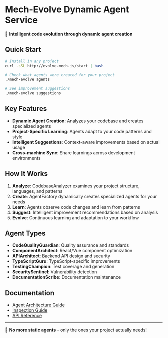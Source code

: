 # Mech-Evolve Dynamic Agent Service

🤖 **Intelligent code evolution through dynamic agent creation**

## Quick Start
```bash
# Install in any project
curl -sSL http://evolve.mech.is/start | bash

# Check what agents were created for your project  
./mech-evolve agents

# See improvement suggestions
./mech-evolve suggestions
```

## Key Features
- **Dynamic Agent Creation**: Analyzes your codebase and creates specialized agents
- **Project-Specific Learning**: Agents adapt to your code patterns and style
- **Intelligent Suggestions**: Context-aware improvements based on actual usage
- **Cross-machine Sync**: Share learnings across development environments

## How It Works
1. **Analyze**: CodebaseAnalyzer examines your project structure, languages, and patterns
2. **Create**: AgentFactory dynamically creates specialized agents for your needs
3. **Learn**: Agents observe code changes and learn from patterns
4. **Suggest**: Intelligent improvement recommendations based on analysis
5. **Evolve**: Continuous learning and adaptation to your workflow

## Agent Types
- **CodeQualityGuardian**: Quality assurance and standards
- **ComponentArchitect**: React/Vue component optimization  
- **APIArchitect**: Backend API design and security
- **TypeScriptGuru**: TypeScript-specific improvements
- **TestingChampion**: Test coverage and generation
- **SecuritySentinel**: Vulnerability detection
- **DocumentationScribe**: Documentation maintenance

## Documentation
- [Agent Architecture Guide](./AGENT_ARCHITECTURE_GUIDE.md)
- [Inspection Guide](./INSPECTION_GUIDE.md) 
- [API Reference](./API_CLI_REFERENCE.md)

---
🎯 **No more static agents** - only the ones your project actually needs!
